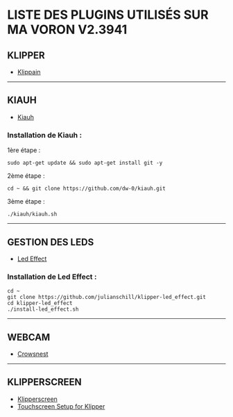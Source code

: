 # LISTE DES PLUGINS UTILISÉS SUR MA VORON V2.3941

## KLIPPER
* [Klippain](https://github.com/Frix-x/klippain)

<hr>

## KIAUH
* [Kiauh](https://github.com/dw-0/kiauh)

### Installation de Kiauh :
1ère étape :

    sudo apt-get update && sudo apt-get install git -y

2ème étape :

    cd ~ && git clone https://github.com/dw-0/kiauh.git

3ème étape :

    ./kiauh/kiauh.sh

<hr>

## GESTION DES LEDS
* [Led Effect](https://github.com/julianschill/klipper-led_effect)

### Installation de Led Effect :

    cd ~
    git clone https://github.com/julianschill/klipper-led_effect.git
    cd klipper-led_effect
    ./install-led_effect.sh

<hr>
	
## WEBCAM
* [Crowsnest](https://crowsnest.mainsail.xyz/)

<hr>

## KLIPPERSCREEN
* [Klipperscreen](https://github.com/bigtreetech/KlipperScreen)
* [Touchscreen Setup for Klipper](https://docs.ldomotors.com/en/guides/btt_43_rotate_guide)
